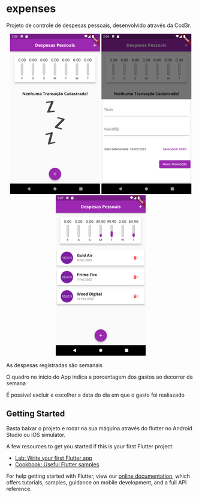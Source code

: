 # expenses

Projeto de controle de despesas pessoais, desenvolvido através da Cod3r.
<p align="center">
  <img width="240" height="427" src="https://github.com/vinicius4006/curso_flutter_expenses/blob/master/assets/images/inicial.png">
  <img width="240" height="427" src="https://github.com/vinicius4006/curso_flutter_expenses/blob/master/assets/images/form.png">
  <img width="240" height="427" src="https://github.com/vinicius4006/curso_flutter_expenses/blob/master/assets/images/result.png">
</p>

<p> As despesas registradas são semanais</p>
<p> O quadro no início do App indica a porcentagem dos gastos ao decorrer da semana</p>
<p> É possível excluir e escolher a data do dia em que o gasto foi realiazado</p>


## Getting Started

Basta baixar o projeto e rodar na sua máquina através do flutter no Android Studio ou iOS simulator.

A few resources to get you started if this is your first Flutter project:

- [Lab: Write your first Flutter app](https://flutter.dev/docs/get-started/codelab)
- [Cookbook: Useful Flutter samples](https://flutter.dev/docs/cookbook)

For help getting started with Flutter, view our
[online documentation](https://flutter.dev/docs), which offers tutorials,
samples, guidance on mobile development, and a full API reference.
